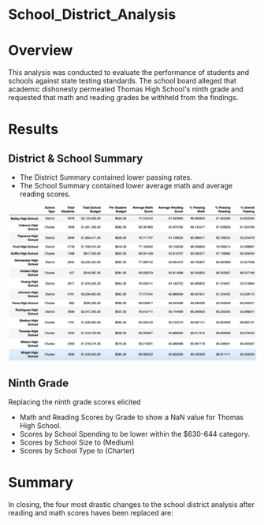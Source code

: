 # School_District_Analysis

# Overview
This analysis was conducted to evaluate the performance of students and schools against state testing standards. The school board alleged that academic dishonesty permeated Thomas High School's ninth grade and requested that math and reading grades be withheld from the findings.

# Results
## District & School Summary
- The District Summary contained lower passing rates.
- The School Summary contained lower average math and average reading scores.

![School Summary](https://github.com/kramerkyle/School_District_Analysis/blob/main/Resources/school_summary.png)

## Ninth Grade
Replacing the ninth grade scores elicited
- Math and Reading Scores by Grade to show a NaN value for Thomas High School.
- Scores by School Spending to be lower within the $630-644 category.
- Scores by School Size to (Medium)
- Scores by School Type to (Charter)

# Summary
In closing, the four most drastic changes to the school district analysis after reading and math scores haves been replaced are:
